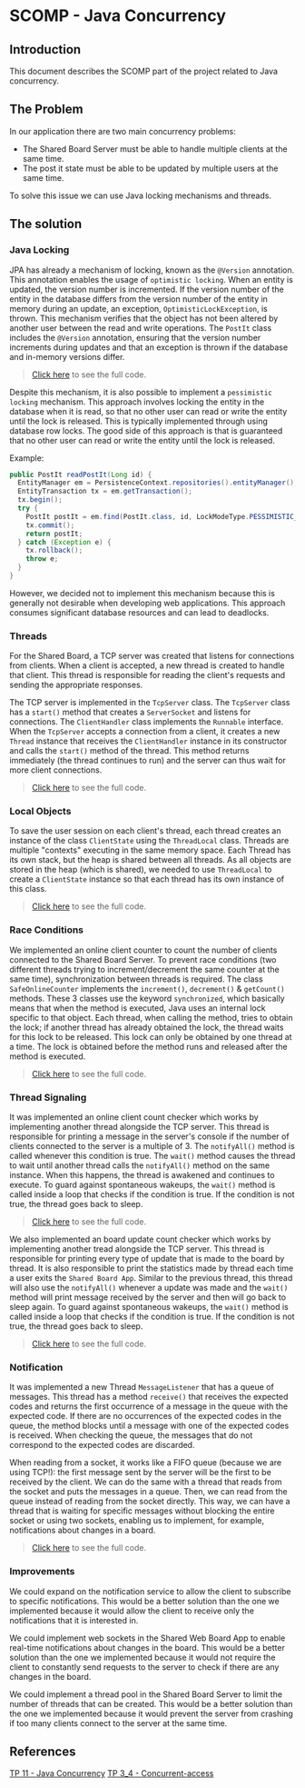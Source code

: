 # SCOMP - Java Concurrency

## Introduction

This document describes the SCOMP part of the project related to Java concurrency.

## The Problem

In our application there are two main concurrency problems:

- The Shared Board Server must be able to handle multiple clients at the same time.
- The post it state must be able to be updated by multiple users at the same time.

To solve this issue we can use Java locking mechanisms and threads.

## The solution

### Java Locking

JPA has already a mechanism of locking, known as the `@Version` annotation. This annotation enables the usage of `optimistic locking`. When an entity is updated, the version number is incremented. If the version number of the entity in the database differs from the version number of the entity in memory during an update, an exception, `OptimisticLockException`, is thrown. This mechanism verifies that the object has not been altered by another user between the read and write operations. The `PostIt` class includes the `@Version` annotation, ensuring that the version number increments during updates and that an exception is thrown if the database and in-memory versions differ.

> [Click here](/ecourse.core/src/main/java/eapli/ecourse/postitmanagement/domain/PostIt.java) to see the full code.

Despite this mechanism, it is also possible to implement a `pessimistic locking` mechanism. This approach involves locking the entity in the database when it is read, so that no other user can read or write the entity until the lock is released. This is typically implemented through using database row locks. The good side of this approach is that is guaranteed that no other user can read or write the entity until the lock is released.

Example:

```java
public PostIt readPostIt(Long id) {
  EntityManager em = PersistenceContext.repositories().entityManager();
  EntityTransaction tx = em.getTransaction();
  tx.begin();
  try {
    PostIt postIt = em.find(PostIt.class, id, LockModeType.PESSIMISTIC_WRITE);
    tx.commit();
    return postIt;
  } catch (Exception e) {
    tx.rollback();
    throw e;
  }
}
```

However, we decided not to implement this mechanism because this is generally not desirable when developing web applications. This approach consumes significant database resources and can lead to deadlocks.

### Threads

For the Shared Board, a TCP server was created that listens for connections from clients. When a client is accepted, a new thread is created to handle that client. This thread is responsible for reading the client's requests and sending the appropriate responses.

The TCP server is implemented in the `TcpServer` class. The `TcpServer` class has a `start()` method that creates a `ServerSocket` and listens for connections. The `ClientHandler` class implements the `Runnable` interface. When the `TcpServer` accepts a connection from a client, it creates a new `Thread` instance that receives the `ClientHandler` instance in its constructor and calls the `start()` method of the thread. This method returns immediately (the thread continues to run) and the server can thus wait for more client connections.

> [Click here](/ecourse.common.board/src/main/java/eapli/ecourse/common/board/TcpServer.java) to see the full code.

### Local Objects

To save the user session on each client's thread, each thread creates an instance of the class `ClientState` using the `ThreadLocal` class. Threads are multiple "contexts" executing in the same memory space. Each Thread has its own stack, but the heap is shared between all threads. As all objects are stored in the heap (which is shared), we needed to use `ThreadLocal` to create a `ClientState` instance so that each thread has its own instance of this class.

> [Click here](/ecourse.daemon.board/src/main/java/eapli/ecourse/daemon/board/clientstate/ClientState.java) to see the full code.

### Race Conditions

We implemented an online client counter to count the number of clients connected to the Shared Board Server. To prevent race conditions (two different threads trying to increment/decrement the same counter at the same time), synchronization between threads is required. The class `SafeOnlineCounter` implements the `increment()`, `decrement()` & `getCount()` methods. These 3 classes use the keyword `synchronized`, which basically means that when the method is executed, Java uses an internal lock specific to that object. Each thread, when calling the method, tries to obtain the lock; if another thread has already obtained the lock, the thread waits for this lock to be released. This lock can only be obtained by one thread at a time. The lock is obtained before the method runs and released after the method is executed.

> [Click here](/ecourse.common.board/src/main/java/eapli/ecourse/common/board/SafeOnlineCounter.java) to see the full code.

### Thread Signaling

It was implemented an online client count checker which works by implementing another thread alongside the TCP server. This thread is responsible for printing a message in the server's console if the number of clients connected to the server is a multiple of 3. The `notifyAll()` method is called whenever this condition is true. The `wait()` method causes the thread to wait until another thread calls the `notifyAll()` method on the same instance. When this happens, the thread is awakened and continues to execute. To guard against spontaneous wakeups, the `wait()` method is called inside a loop that checks if the condition is true. If the condition is not true, the thread goes back to sleep.

> [Click here](/ecourse.common.board/src/main/java/eapli/ecourse/common/board/OnlineSafeShared.java) to see the full code.

We also implemented an board update count checker which works by implementing another tread alongside the TCP server. This thread is responsible for printing every type of update that is made to the board by thread. It is also responsible to print the statistics made by thread each time a user exits the `Shared Board App`. Similar to the previous thread, this thread will also use the `notifyAll()` whenever a update was made and the `wait()` method will print message received by the server and then will go back to sleep again. To guard against spontaneous wakeups, the `wait()` method is called inside a loop that checks if the condition is true. If the condition is not true, the thread goes back to sleep.

> [Click here](/ecourse.common.board/src/main/java/eapli/ecourse/common/board/BoardUpdatesShared.java) to see the full code.

### Notification

It was implemented a new Thread `MessageListener` that has a queue of messages. This thread has a method `receive()` that receives the expected codes and returns the first occurrence of a message in the queue with the expected code. If there are no occurrences of the expected codes in the queue, the method blocks until a message with one of the expected codes is received. When checking the queue, the messages that do not correspond to the expected codes are discarded.

When reading from a socket, it works like a FIFO queue (because we are using TCP!): the first message sent by the server will be the first to be received by the client. We can do the same with a thread that reads from the socket and puts the messages in a queue. Then, we can read from the queue instead of reading from the socket directly. This way, we can have a thread that is waiting for specific messages without blocking the entire socket or using two sockets, enabling us to implement, for example, notifications about changes in a board.

> [Click here](/ecourse.app.board.console/src/main/java/eapli/ecourse/app/board/lib/MessageListener.java) to see the full code.

### Improvements

We could expand on the notification service to allow the client to subscribe to specific notifications. This would be a better solution than the one we implemented because it would allow the client to receive only the notifications that it is interested in.

We could implement web sockets in the Shared Web Board App to enable real-time notifications about changes in the board. This would be a better solution than the one we implemented because it would not require the client to constantly send requests to the server to check if there are any changes in the board.

We could implement a thread pool in the Shared Board Server to limit the number of threads that can be created. This would be a better solution than the one we implemented because it would prevent the server from crashing if too many clients connect to the server at the same time.

## References

[TP 11 - Java Concurrency](https://moodle.isep.ipp.pt/pluginfile.php/280091/mod_resource/content/3/Java%20Concurrency.pdf)
[TP 3_4 - Concurrent-access](https://moodle.isep.ipp.pt/pluginfile.php/273742/mod_resource/content/0/EAPLI_ORM_TP_3_4_concurrent-access.pdf)
